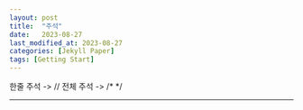 ```yaml
---
layout: post
title:  "주석"
date:   2023-08-27
last_modified_at: 2023-08-27
categories: [Jekyll Paper]
tags: [Getting Start]
---
```



한줄 주석 -> //
전체 주석 -> /* */

---